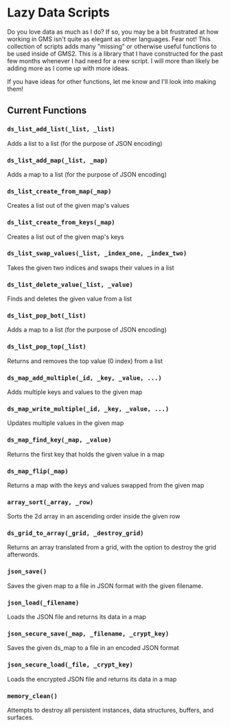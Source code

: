 # Lazy Data Scripts

Do you love data as much as I do? If so, you may be a bit frustrated at how working in GMS isn't quite as elegant as other languages. Fear not! This collection of scripts adds many "missing" or otherwise useful functions to be used inside of GMS2. This is a library that I have constructed for the past few months whenever I had need for a new script. I will more than likely be adding more as I come up with more ideas.

If you have ideas for other functions, let me know and I'll look into making them!

## Current Functions

### `ds_list_add_list(_list, _list)`

Adds a list to a list (for the purpose of JSON encoding)

### `ds_list_add_map(_list, _map)`

Adds a map to a list (for the purpose of JSON encoding)

### `ds_list_create_from_map(_map)`

Creates a list out of the given map's values

### `ds_list_create_from_keys(_map)`

Creates a list out of the given map's keys

### `ds_list_swap_values(_list, _index_one, _index_two)`

Takes the given two indices and swaps their values in a list

### `ds_list_delete_value(_list, _value)`

Finds and deletes the given value from a list

### `ds_list_pop_bot(_list)`

Adds a map to a list (for the purpose of JSON encoding)

### `ds_list_pop_top(_list)`

Returns and removes the top value (0 index) from a list

### `ds_map_add_multiple(_id, _key, _value, ...)`

Adds multiple keys and values to the given map

### `ds_map_write_multiple(_id, _key, _value, ...)`

Updates multiple values in the given map

### `ds_map_find_key(_map, _value)`

Returns the first key that holds the given value in a map

### `ds_map_flip(_map)`

Returns a map with the keys and values swapped from the given map

### `array_sort(_array, _row)`

Sorts the 2d array in an ascending order inside the given row

### `ds_grid_to_array(_grid, _destroy_grid)`

Returns an array translated from a grid, with the option to destroy the grid afterwords.

### `json_save()`

Saves the given map to a file in JSON format with the given filename.

### `json_load(_filename)`

Loads the JSON file and returns its data in a map

### `json_secure_save(_map, _filename, _crypt_key)`

Saves the given ds_map to a file in an encoded JSON format

### `json_secure_load(_file, _crypt_key)`

Loads the encrypted JSON file and returns its data in a map

### `memory_clean()`

Attempts to destroy all persistent instances, data structures, buffers, and surfaces.
